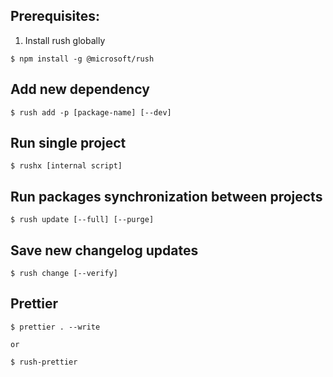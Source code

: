 ## Prerequisites:

1) Install rush globally
```shell
$ npm install -g @microsoft/rush
```

## Add new dependency
```shell
$ rush add -p [package-name] [--dev]
```

## Run single project
```shell
$ rushx [internal script]
```

## Run packages synchronization between projects
```shell
$ rush update [--full] [--purge]
```

## Save new changelog updates
```shell
$ rush change [--verify]
```

## Prettier
```shell
$ prettier . --write

or

$ rush-prettier
```
